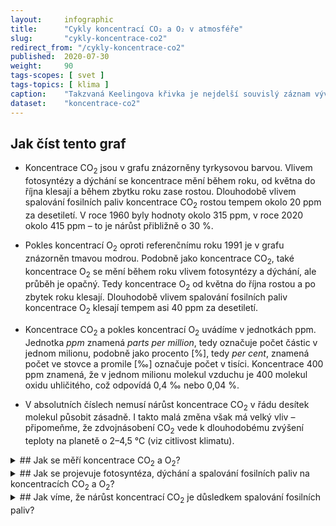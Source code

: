 ```yaml
---
layout:     infographic
title:      "Cykly koncentrací CO₂ a O₂ v atmosféře"
slug:       "cykly-koncentrace-co2"
redirect_from: "/cykly-koncentrace-co2"
published:  2020-07-30
weight:     90
tags-scopes: [ svet ]
tags-topics: [ klima ]
caption:    "Takzvaná Keelingova křivka je nejdelší souvislý záznam vývoje koncentrací CO<sub>2</sub> v atmosféře. Dlouhodobý nárůst koncentrací CO<sub>2</sub> a pokles koncentrací kyslíku ukazují, že složení atmosféry se mění v důsledku lidské činnosti –⁠ spalováním fosilních paliv."
dataset:    "koncentrace-co2"
---
```


## Jak číst tento graf

* Koncentrace CO<sub>2</sub> jsou v grafu znázorněny tyrkysovou barvou. Vlivem fotosyntézy a dýchání se koncentrace mění během roku, od května do října klesají a během zbytku roku zase rostou. Dlouhodobě vlivem spalování fosilních paliv koncentrace CO<sub>2</sub> rostou tempem okolo 20 ppm za desetiletí. V roce 1960 byly hodnoty okolo 315 ppm, v roce 2020 okolo 415 ppm –⁠ to je nárůst přibližně o 30 %.

* Pokles koncentrací O<sub>2</sub> oproti referenčnímu roku 1991 je v grafu znázorněn tmavou modrou. Podobně jako koncentrace CO<sub>2</sub>, také koncentrace O<sub>2</sub> se mění během roku vlivem fotosyntézy a dýchání, ale průběh je opačný. Tedy koncentrace O<sub>2</sub> od května do října rostou a po zbytek roku klesají. Dlouhodobě vlivem spalování fosilních paliv koncentrace O<sub>2</sub> klesají tempem asi 40 ppm za desetiletí.

* Koncentrace CO<sub>2</sub> a pokles koncentrací O<sub>2</sub> uvádíme v jednotkách <glossary id="ppm">ppm</glossary>. Jednotka *ppm* znamená *parts per million*, tedy označuje počet částic v jednom milionu, podobně jako procento \[%], tedy *per cent*, znamená počet ve stovce a promile \[‰] označuje počet v tisíci. Koncentrace 400 ppm znamená, že v jednom milionu molekul vzduchu je 400 molekul oxidu uhličitého, což odpovídá 0,4 ‰ nebo 0,04 %.

* V absolutních číslech nemusí nárůst koncentrace CO<sub>2</sub> v řádu desítek molekul působit zásadně. I takto malá změna však má velký vliv –⁠ připomeňme, že zdvojnásobení CO<sub>2</sub> vede k dlouhodobému zvýšení teploty na planetě o 2–4,5 °C (viz <glossary id="citlivost">citlivost klimatu</glossary>).


<details markdown=1>
<summary markdown=1>
## Jak se měří koncentrace CO<sub>2</sub> a O<sub>2</sub>?
</summary>

* Přesnou metodu měření, která dokáže koncentraci stanovit s přesností 0,1 ppm, tedy 0,00001 %, vyvinul Charles Keeling v roce 1952. Nejprve byl výsledky svých měření překvapen, protože zaznamenával různé koncentrace ve dne a v noci a také se měnily podle toho, odkud foukal vítr. Došlo mu, že jeho měření v San Francisku ovlivňují okolní lesy (fotosyntéza) a továrny (spalování) a že potřebuje měřit na místě, které bude od takových vlivů velmi vzdálené. Přesunul se tedy doprostřed Tichého oceánu na Mauna Loa na Havaji, stanici, která leží 3400 metrů nad mořem. Nejdelší konzistentní řada měření koncentrací CO<sub>2</sub> je právě z Mauna Loa. Od té doby se přidaly další měřicí stanice v Antarktidě, Aljašce a některých dalších ostrovech v Tichém oceánu. Všechna tato místa vykazují stejný dlouhodobý pokles a podobné kolísání mezi létem a zimou. (Velikost kolísání je v různých místech různá. Obecně na severní polokouli je větší a na jižní polokouli menší – záleží na vzdálenosti od velkých lesů, které svým dýcháním tyto koncentrace ovlivňují.)
* Keelingova metoda měření koncentrací CO<sub>2</sub> spočívá v extrémně přesném měření absorpce specifických vlnových délek infračerveného záření ve vzorku vzduchu. Podrobněji je popsána v článku [_The Story of Atmoshperic CO<sub>2</sub> Measurements_](https://pubs.acs.org/doi/pdf/10.1021/ac1001492) (PDF). Další kontext, včetně vysvětlení měření izotopových stop, najdete v článku [_The Keeling Curve: Carbon Dioxide Measuements at Mauna Loa_](https://www.acs.org/content/acs/en/education/whatischemistry/landmarks/keeling-curve.html).
* Metodu pro velmi přesné měření koncentrací O<sub>2</sub> objevil v roce 1988 Ralph Keeling, syn Charlese Keelinga, a podrobně ji popsal ve své [disertační práci](http://bluemoon.ucsd.edu/publications/ralph/34_PhDthesis.pdf) (PDF). Tato metoda spočívá v interferometrickém měření indexu lomu vzduchu, který je závislý na poměru koncentrací kyslíku a dusíku. Podrobnější diskuse metodiky měření O<sub>2</sub> (včetně převodu jednotek _per meg_ na _ppm_) je na stránkách [Scrippsova O<sub>2</sub> programu](http://scrippso2.ucsd.edu/faq.html).

</details>


<details markdown=1>
<summary markdown=1>
## Jak se projevuje fotosyntéza, dýchání a spalování fosilních paliv na koncentracích CO<sub>2</sub> a O<sub>2</sub>?
</summary>

* Při fotosyntéze rostliny spotřebovávají oxid uhličitý z atmosféry a vydechují kyslík. Dýchání je opačný proces, při kterém se kyslík spotřebovává a oxid uhličitý vydechuje: CO<sub>2</sub> + H<sub>2</sub>O ↔ O<sub>2</sub> + sacharidy. Většina světových lesů se nachází na severní polokouli. V létě mají listnaté stromy listy a převažuje fotosyntéza  – rostliny odčerpávají oxid uhličitý z atmosféry a ukládají uhlík do svých kmenů a listů. Na podzim stromy shazují listy, které hnijí a uvolňují oxid uhličitý zpět do atmosféry. Dýchání kyslík mimo vegetační sezónu spotřebovává. Tak vzniká pravidelné kolísání koncentrací kyslíku a CO<sub>2</sub>.
* Spalování spotřebovává kyslík a uvolňuje oxid uhličitý. Reakce při spalování uhlí je jednoduchá: C + O<sub>2</sub> → CO<sub>2</sub>. Na jeden spálený atom uhlíku připadají dva atomy kyslíku. Spalování zemního plynu spotřebovává ještě více kyslíku, protože při něm vzniká vodní pára: CH<sub>4</sub> + 2 O<sub>2</sub> → CO<sub>2</sub> + 2 H<sub>2</sub>O. Spalování fosilních paliv tedy dlouhodobě odčerpává z atmosféry kyslík a naopak zvyšuje koncentrace oxidu uhličitého.
* Koncentrace CO<sub>2</sub> jsou částečně ovlivněny pohlcováním části CO<sub>2</sub> v oceánu, což má za následek zvyšování kyselosti mořské vody.

</details>


<details markdown=1>
<summary markdown=1>
## Jak víme, že nárůst koncentrací CO<sub>2</sub> je důsledkem spalování fosilních paliv?
</summary>

Důkazů, že nárůst koncentrací CO<sub>2</sub> je způsoben spalováním fosilních paliv je několik:

* Lidstvo ročně spálí přes 5 miliard tun uhlí, asi 4 miliardy tun ropy a asi 3 miliardy tun zemního plynu. Nárůst koncentrací CO<sub>2</sub> v atmosféře odpovídá těmto množstvím (po započtení pohlcení části CO<sub>2</sub> v oceánech). Kdyby chtěl někdo tvrdit, že koncentrace CO<sub>2</sub> rostou z jiného důvodu, musel by přesvědčivě vysvětlit, kam se "ztratí" emise ze spalování tak velkého množství fosilních paliv.
* Nárůst koncentrací CO<sub>2</sub> je doprovázen poklesem koncentrací O<sub>2</sub>, který přesně odpovídá směšovacím poměrům při spalování fosilních paliv (po započtení pohlcení části CO<sub>2</sub> v oceánech) – tedy jde o další důkaz, že za zvyšování koncentrací CO<sub>2</sub> může právě spalování.
* Různé zdroje oxidu uhličitého mají různé [isotopové složení](https://cs.wikipedia.org/wiki/Izotopy_uhl%C3%ADku). Uhlík obsažený v uhlí a ropě neobsahuje žádné isotopy <sup>14</sup>C a sníženou koncentraci <sup>13</sup>C. Oxid uhličitý vydechovaný rostlinami má nižší koncentraci <sup>13</sup>C než oxid uhličitý, který vychází z oceánu. Oxid uhličitý v atmosféře je smíchaný z těchto zdrojů a jeho podrobnou analýzou lze zjistit, že současné narůstající koncentrace CO<sub>2</sub> přesně odpovídají množství spalovaných fosilních paliv. Více o isotopech uhlíku v atmosféře najdete na webu [NOAA Earth System Research Laboratory](https://www.esrl.noaa.gov/gmd/outreach/isotopes/mixing.html).

</details>
